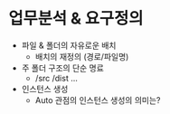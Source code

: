 # 업무분석 & 요구정의


- 파일 & 폴더의 자유로운 배치
    - 배치의 재정의 (경로/파일명)
- 주 폴더 구조의 단순 명료
    - /src /dist ...
- 인스턴스 생성
    - Auto 관점의 인스턴스 생성의 의미는?
